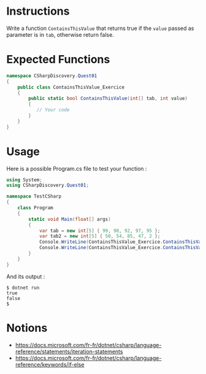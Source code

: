 # Instructions

Write a function `ContainsThisValue` that returns true if the `value` passed as parameter is in `tab`, otherwise return false.

# Expected Functions

```C#
namespace CSharpDiscovery.Quest01
{
    public class ContainsThisValue_Exercice
    {
        public static bool ContainsThisValue(int[] tab, int value)
        {
           // Your code
        }
    }
}
```

# Usage

Here is a possible Program.cs file to test your function :

```C#
using System;
using CSharpDiscovery.Quest01;

namespace TestCSharp
{
    class Program
    {
        static void Main(float[] args)
        {
            var tab = new int[5] { 99, 98, 92, 97, 95 };
            var tab2 = new int[5] { 50, 54, 85, 47, 2 };
            Console.WriteLine(ContainsThisValue_Exercice.ContainsThisValue(tab, 97));
            Console.WriteLine(ContainsThisValue_Exercice.ContainsThisValue(tab2, 51));
        }
    }
}
```

And its output :

```
$ dotnet run
true
false
$
```

# Notions
- https://docs.microsoft.com/fr-fr/dotnet/csharp/language-reference/statements/iteration-statements
- https://docs.microsoft.com/fr-fr/dotnet/csharp/language-reference/keywords/if-else
